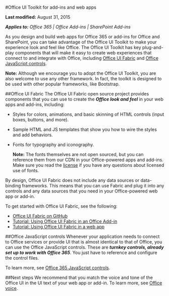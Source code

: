 #Office UI Toolkit for add-ins and web apps

**Last modified:** August 31, 2015

***Applies to:** Office 365 | Office Add-ins | SharePoint Add-ins*


As you design and build web apps for Office 365 or add-ins for Office and SharePoint, you can take advantage of the Office UI Toolkit to make your experience look and feel like Office. The Office UI Toolkit has key plug-and-play components that will make it easy to create web experiences that connect to and integrate with Office, including [Office UI Fabric](https://github.com/OfficeDev/office-UI-Fabric) and [Office JavaScript controls](https://msdn.microsoft.com/en-us/office/office365/howto/javascript-controls). 

**Note:** Although we encourage you to adopt the Office UI Toolkit, you are also welcome to use any other framework. In fact, the toolkit is designed to be used with other popular frameworks, like Bootstrap.  

##Office UI Fabric
The Office UI Fabric open source project provides components that you can use to create the ***Office look and feel*** in your  web apps and add-ins, including:

- Styles for colors, animations, and basic skinning of HTML controls (input boxes, buttons, and more).
- Sample HTML and JS templates that show you how to wire the styles and add behaviors.
- Fonts for typography and iconography. 

     **Note:** The fonts themselves are not open sourced, but you can reference them from our CDN in your Office-powered apps and add-ins. Make sure you read the [license](http://pointtofontslicense) if you have any questions about licensed use of fonts. 

By design, Office UI Fabric does not include any data sources or data-binding frameworks. This means that you can use Fabric and plug it into any controls and any data sources that you need in your Office-powered web app or add-in. 

To get started with Office UI Fabric, see the following:

- [Office UI Fabric on GitHub](https://github.com/OfficeDev/office-UI-Fabric)
- [Tutorial: Using Office UI Fabric in an Office Add-in](tutorials/AddinFabricTutorial.md)
- [Tutorial: Using Office UI Fabric in a web app](https://github.com/OfficeDev/Office-UI-Fabric/blob/develop/ghdocs/TUTORIAL.md)

##Office JavaScript controls
Whenever your application needs to connect to Office services or provide UI that is almost identical to that of Office, you can use the Office JavaScript controls. These are ***turnkey controls, already set up to work with Office 365***. You just have to reference and configure the control files. 

To learn more, see [Office 365 JavaScript controls](https://msdn.microsoft.com/en-us/office/office365/howto/javascript-controls). 

##Next steps
We recommend that you match the voice and tone of the Office UI in the UI text of your web app or add-in. To learn more, see [Office voice](Voice.md).

